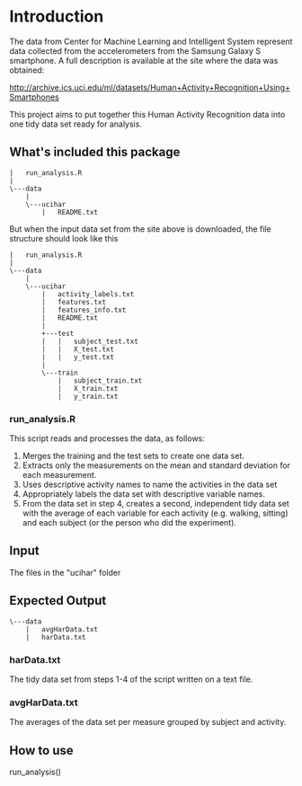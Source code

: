 # Introduction

The data from Center for Machine Learning and Intelligent System represent data collected from the accelerometers from the Samsung Galaxy S smartphone. A full description is available at the site where the data was obtained:

http://archive.ics.uci.edu/ml/datasets/Human+Activity+Recognition+Using+Smartphones

This project aims to put together this Human Activity Recognition data into one tidy data set ready for analysis.


## What's included this package
```
|   run_analysis.R
|
\---data
    |
    \---ucihar
        |   README.txt
```
But when the input data set from the site above is downloaded, the file structure should look like this
```
|   run_analysis.R
|
\---data
    |
    \---ucihar
        |   activity_labels.txt
        |   features.txt
        |   features_info.txt
        |   README.txt
        |
        +---test
        |   |   subject_test.txt
        |   |   X_test.txt
        |   |   y_test.txt
        |
        \---train
            |   subject_train.txt
            |   X_train.txt
            |   y_train.txt
```
### run_analysis.R
This script reads and processes the data, as follows:

1. Merges the training and the test sets to create one data set.
2. Extracts only the measurements on the mean and standard deviation for each measurement.
3. Uses descriptive activity names to name the activities in the data set
4. Appropriately labels the data set with descriptive variable names.
5. From the data set in step 4, creates a second, independent tidy data set with the average of each variable for each activity (e.g. walking, sitting) and each subject (or the person who did the experiment).

## Input
The files in the "ucihar" folder


## Expected Output
```
\---data
    |   avgHarData.txt
    |   harData.txt
```
### harData.txt
The tidy data set from steps 1-4 of the script written on a text file.

### avgHarData.txt
The averages of the data set per measure grouped by subject and activity.
	
## How to use
run_analysis()
